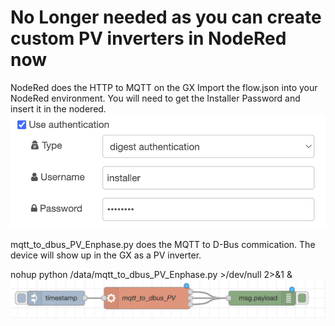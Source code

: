 <h1>No Longer needed as you can create custom PV inverters in NodeRed now</h1>

NodeRed does the HTTP to MQTT on the GX
Import the flow.json into your NodeRed environment.
You will need to get the Installer Password and insert it in the nodered.
![alt text](https://github.com/shaneyake/VictronEnphase/blob/main/nodered_credentials.png?raw=true)

mqtt_to_dbus_PV_Enphase.py does the MQTT to D-Bus commication.
The device will show up in the GX as a PV inverter.

nohup python /data/mqtt_to_dbus_PV_Enphase.py >/dev/null 2>&1 &
![alt text](https://github.com/shaneyake/VictronEnphase/blob/main/nodered_run_script.png?raw=true)
